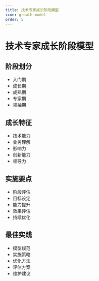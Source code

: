 ```yaml
---
title: 技术专家成长阶段模型
icon: growth-model
order: 5
---
```


# 技术专家成长阶段模型

## 阶段划分
- 入门期
- 成长期
- 成熟期
- 专家期
- 领袖期

## 成长特征
- 技术能力
- 业务理解
- 影响力
- 创新能力
- 领导力

## 实施要点
- 阶段评估
- 目标设定
- 能力提升
- 效果评估
- 持续优化

## 最佳实践
- 模型规范
- 实施策略
- 优化方法
- 评估方案
- 维护建议
